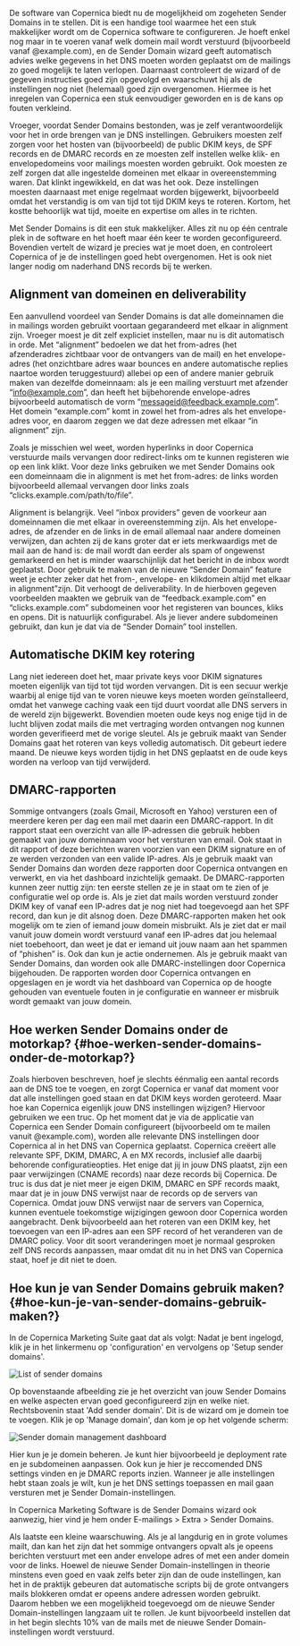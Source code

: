 De software van Copernica biedt nu de mogelijkheid om zogeheten Sender
Domains in te stellen. Dit is een handige tool waarmee het een stuk
makkelijker wordt om de Copernica software te configureren. Je hoeft
enkel nog maar in te voeren vanaf welk domein mail wordt verstuurd
(bijvoorbeeld vanaf @example.com), en de Sender Domain wizard geeft
automatisch advies welke gegevens in het DNS moeten worden geplaatst om
de mailings zo goed mogelijk te laten verlopen. Daarnaast controleert de
wizard of de gegeven instructies goed zijn opgevolgd en waarschuwt hij
als de instellingen nog niet (helemaal) goed zijn overgenomen. Hiermee
is het inregelen van Copernica een stuk eenvoudiger geworden en is de
kans op fouten verkleind.

Vroeger, voordat Sender Domains bestonden, was je zelf verantwoordelijk
voor het in orde brengen van je DNS instellingen. Gebruikers moesten
zelf zorgen voor het hosten van (bijvoorbeeld) de public DKIM keys, de
SPF records en de DMARC records en ze moesten zelf instellen welke klik-
en envelopedomeins voor mailings moesten worden gebruikt. Ook moesten ze
zelf zorgen dat alle ingestelde domeinen met elkaar in overeenstemming
waren. Dat klinkt ingewikkeld, en dat was het ook. Deze instellingen
moesten daarnaast met enige regelmaat worden bijgewerkt, bijvoorbeeld
omdat het verstandig is om van tijd tot tijd DKIM keys te roteren.
Kortom, het kostte behoorlijk wat tijd, moeite en expertise om alles in
te richten.

Met Sender Domains is dit een stuk makkelijker. Alles zit nu op één
centrale plek in de software en het hoeft maar één keer te worden
geconfigureerd. Bovendien vertelt de wizard je precies wat je moet doen,
en controleert Copernica of je de instellingen goed hebt overgenomen.
Het is ook niet langer nodig om naderhand DNS records bij te werken.

Alignment van domeinen en deliverability
----------------------------------------

Een aanvullend voordeel van Sender Domains is dat alle domeinnamen die
in mailings worden gebruikt voortaan gegarandeerd met elkaar in
alignment zijn. Vroeger moest je dit zelf expliciet instellen, maar nu
is dit automatisch in orde. Met “alignment” bedoelen we dat het
from-adres (het afzenderadres zichtbaar voor de ontvangers van de mail)
en het envelope-adres (het onzichtbare adres waar bounces en andere
automatische replies naartoe worden teruggestuurd) allebei op een of
andere manier gebruik maken van dezelfde domeinnaam: als je een mailing
verstuurt met afzender “info@example.com”, dan heeft het bijbehorende
envelope-adres bijvoorbeeld automatisch de vorm
“messageid@feedback.example.com”. Het domein “example.com” komt in zowel
het from-adres als het envelope-adres voor, en daarom zeggen we dat deze
adressen met elkaar “in alignment” zijn.

Zoals je misschien wel weet, worden hyperlinks in door Copernica
verstuurde mails vervangen door redirect-links om te kunnen registeren
wie op een link klikt. Voor deze links gebruiken we met Sender Domains
ook een domeinnaam die in alignment is met het from-adres: de links
worden bijvoorbeeld allemaal vervangen door links zoals
“clicks.example.com/path/to/file”.

Alignment is belangrijk. Veel “inbox providers” geven de voorkeur aan
domeinnamen die met elkaar in overeenstemming zijn. Als het
envelope-adres, de afzender en de links in de email allemaal naar andere
domeinen verwijzen, dan achten zij de kans groter dat er iets
merkwaardigs met de mail aan de hand is: de mail wordt dan eerder als
spam of ongewenst gemarkeerd en het is minder waarschijnlijk dat het
bericht in de inbox wordt geplaatst. Door gebruik te maken van de nieuwe
“Sender Domain” feature weet je echter zeker dat het from-, envelope- en
klikdomein altijd met elkaar in alignment”zijn. Dit verhoogt de
deliverability. In de hierboven gegeven voorbeelden maakten we gebruik
van de “feedback.example.com” en “clicks.example.com” subdomeinen voor
het registeren van bounces, kliks en opens. Dit is natuurlijk
configurabel. Als je liever andere subdomeinen gebruikt, dan kun je dat
via de “Sender Domain” tool instellen.

Automatische DKIM key rotering
------------------------------

Lang niet iedereen doet het, maar private keys voor DKIM signatures
moeten eigenlijk van tijd tot tijd worden vervangen. Dit is een secuur
werkje waarbij al enige tijd van te voren nieuwe keys moeten worden
geïnstalleerd, omdat het vanwege caching vaak een tijd duurt voordat
alle DNS servers in de wereld zijn bijgewerkt. Bovendien moeten oude
keys nog enige tijd in de lucht blijven zodat mails die met vertraging
worden ontvangen nog kunnen worden geverifieerd met de vorige sleutel.
Als je gebruik maakt van Sender Domains gaat het roteren van keys
volledig automatisch. Dit gebeurt iedere maand. De nieuwe keys worden
tijdig in het DNS geplaatst en de oude keys worden na verloop van tijd
verwijderd.

DMARC-rapporten
---------------

Sommige ontvangers (zoals Gmail, Microsoft en Yahoo) versturen een of
meerdere keren per dag een mail met daarin een DMARC-rapport. In dit
rapport staat een overzicht van alle IP-adressen die gebruik hebben
gemaakt van jouw domeinnaam voor het versturen van email. Ook staat in
dit rapport of deze berichten waren voorzien van een DKIM signature en
of ze werden verzonden van een valide IP-adres. Als je gebruik maakt van
Sender Domains dan worden deze rapporten door Copernica ontvangen en
verwerkt, en via het dashboard inzichtelijk gemaakt. De DMARC-rapporten
kunnen zeer nuttig zijn: ten eerste stellen ze je in staat om te zien of
je configuratie wel op orde is. Als je ziet dat mails worden verstuurd
zonder DKIM key of vanaf een IP-adres dat je nog niet had toegevoegd aan
het SPF record, dan kun je dit alsnog doen. Deze DMARC-rapporten maken
het ook mogelijk om te zien of iemand jouw domein misbruikt. Als je ziet
dat er mail vanuit jouw domein wordt verstuurd vanaf een IP-adres dat
jou helemaal niet toebehoort, dan weet je dat er iemand uit jouw naam
aan het spammen of “phishen” is. Ook dan kun je actie ondernemen. Als je
gebruik maakt van Sender Domains, dan worden ook alle DMARC-instellingen
door Copernica bijgehouden. De rapporten worden door Copernica ontvangen
en opgeslagen en je wordt via het dashboard van Copernica op de hoogte
gehouden van eventuele fouten in je configuratie en wanneer er misbruik
wordt gemaakt van jouw domein.

Hoe werken Sender Domains onder de motorkap? {#hoe-werken-sender-domains-onder-de-motorkap?}
--------------------------------------------

Zoals hierboven beschreven, hoef je slechts éénmalig een aantal records
aan de DNS toe te voegen, en zorgt Copernica er vanaf dat moment voor
dat alle instellingen goed staan en dat DKIM keys worden geroteerd. Maar
hoe kan Copernica eigenlijk jouw DNS instellingen wijzigen? Hiervoor
gebruiken we een truc. Op het moment dat je via de applicatie van
Copernica een Sender Domain configureert (bijvoorbeeld om te mailen
vanuit @example.com), worden alle relevante DNS instellingen door
Copernica al in het DNS van Copernica geplaatst. Copernica creëert alle
relevante SPF, DKIM, DMARC, A en MX records, inclusief alle daarbij
behorende configuratieopties. Het enige dat jij in jouw DNS plaatst,
zijn een paar verwijzingen (CNAME records) naar deze records bij
Copernica. De truc is dus dat je niet meer je eigen DKIM, DMARC en SPF
records maakt, maar dat je in jouw DNS verwijst naar de records op de
servers van Copernica. Omdat jouw DNS verwijst naar de servers van
Copernica, kunnen eventuele toekomstige wijzigingen gewoon door
Copernica worden aangebracht. Denk bijvoorbeeld aan het roteren van een
DKIM key, het toevoegen van een IP-adres aan een SPF record of het
veranderen van de DMARC policy. Voor dit soort veranderingen moet je
normaal gesproken zelf DNS records aanpassen, maar omdat dit nu in het
DNS van Copernica staat, hoef je dit niet te doen.

Hoe kun je van Sender Domains gebruik maken? {#hoe-kun-je-van-sender-domains-gebruik-maken?}
--------------------------------------------

In de Copernica Marketing Suite gaat dat als volgt: Nadat je bent
ingelogd, klik je in het linkermenu op 'configuration' en vervolgens op
'Setup sender domains'.

![List of sender domains](list-klein.jpg)

Op bovenstaande afbeelding zie je het overzicht van jouw Sender Domains
en welke aspecten ervan goed geconfigureerd zijn en welke niet.
Rechtsbovenin staat 'Add sender domain'. Dit is de wizard om je domein
toe te voegen. Klik je op 'Manage domain', dan kom je op het volgende
scherm:

![Sender domain management dashboard](manage-klein.jpg)

Hier kun je je domein beheren. Je kunt hier bijvoorbeeld je deployment
rate en je subdomeinen aanpassen. Ook kun je hier je reccomended DNS
settings vinden en je DMARC reports inzien. Wanneer je alle instellingen
hebt staan zoals je wilt, kun je het DNS settings toepassen en mail gaan
versturen met je Sender Domain-instellingen.

In Copernica Marketing Software is de Sender Domains wizard ook
aanwezig, hier vind je hem onder E-mailings \> Extra \> Sender Domains.

Als laatste een kleine waarschuwing. Als je al langdurig en in grote
volumes mailt, dan kan het zijn dat het sommige ontvangers opvalt als je
opeens berichten verstuurt met een ander envelope adres of met een ander
domein voor de links. Hoewel de nieuwe Sender Domain-instellingen in
theorie minstens even goed en vaak zelfs beter zijn dan de oude
instellingen, kan het in de praktijk gebeuren dat automatische scripts
bij de grote ontvangers mails blokkeren omdat er opeens andere adressen
worden gebruikt. Daarom hebben we een mogelijkheid toegevoegd om de
nieuwe Sender Domain-instellingen langzaam uit te rollen. Je kunt
bijvoorbeeld instellen dat in het begin slechts 10% van de mails met de
nieuwe Sender Domain-instellingen wordt verstuurd.  
